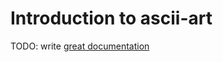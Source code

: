 # Introduction to ascii-art

TODO: write [great documentation](http://jacobian.org/writing/what-to-write/)
